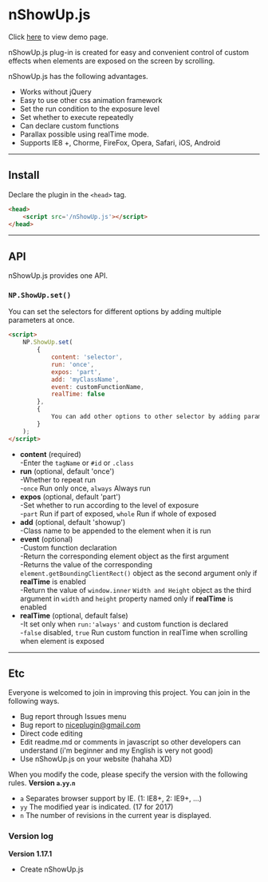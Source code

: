 # nShowUp.js

Click [here](https://niceplugin.github.io/nShowUp) to view demo page.

nShowUp.js plug-in is created for easy and convenient control of custom effects when elements are exposed on the screen by scrolling.

nShowUp.js has the following advantages.
* Works without jQuery
* Easy to use other css animation framework
* Set the run condition to the exposure level
* Set whether to execute repeatedly
* Can declare custom functions
* Parallax possible using realTime mode.
* Supports IE8 +, Chorme, FireFox, Opera, Safari, iOS, Android

***

## Install
Declare the plugin in the `<head>` tag.
```html    
<head>
    <script src='/nShowUp.js'></script>
</head>
```
***

## API
nShowUp.js provides one API.

### `NP.ShowUp.set()`
You can set the selectors for different options by adding multiple parameters at once.
```html
<script>
    NP.ShowUp.set(
        {
            content: 'selector',
            run: 'once',
            expos: 'part',
            add: 'myClassName',
            event: customFunctionName,
            realTime: false
        },
        {
            You can add other options to other selector by adding parameters.
        }
    );
</script>
```
* **content** (required)  
-Enter the `tagName` or `#id` or `.class`
* **run** (optional, default 'once')  
-Whether to repeat run  
-`once` Run only once, `always` Always run
* **expos** (optional, default 'part')  
-Set whether to run according to the level of exposure  
-`part` Run if part of exposed, `whole` Run if whole of exposed
* **add** (optional, default 'showup')  
-Class name to be appended to the element when it is run
* **event** (optional)  
-Custom function declaration  
-Return the corresponding element object as the first argument  
-Returns the value of the corresponding `element.getBoundingClientRect()` object as the second argument only if **realTime** is enabled  
-Return the value of `window.inner` `Width and Height` object as the third argument in `width` and `height` property named only if **realTime** is enabled
* **realTime** (optional, default false)  
-It set only when `run:'always'` and custom function is declared  
-`false` disabled, `true` Run custom function in realTime when scrolling when element is exposed

***

## Etc
Everyone is welcomed to join in improving this project.
You can join in the following ways.
* Bug report through Issues menu
* Bug report to <niceplugin@gmail.com>
* Direct code editing
* Edit readme.md or comments in javascript so other developers can understand (i'm beginner and my English is very not good)
* Use nShowUp.js on your website (hahaha XD)


When you modify the code, please specify the version with the following rules.
**Version `a`.`yy`.`n`**
* `a` Separates browser support by IE. (1: IE8+, 2: IE9+, ...)
* `yy` The modified year is indicated. (17 for 2017)
* `n` The number of revisions in the current year is displayed.

### Version log
**Version 1.17.1**
* Create nShowUp.js
